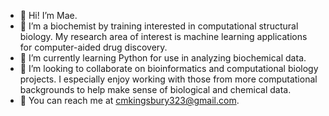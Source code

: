 - 🌸 Hi! I’m Mae.
- 🌸 I’m a biochemist by training interested in computational structural biology. My research area of interest is machine learning applications for computer-aided drug discovery.
- 🌸 I’m currently learning Python for use in analyzing biochemical data.
- 🌸 I’m looking to collaborate on bioinformatics and computational biology projects. I especially enjoy working with those from more computational backgrounds to help make sense of biological and chemical data.
- 🌸 You can reach me at cmkingsbury323@gmail.com.

<!---
cmk323/cmk323 is a ✨ special ✨ repository because its `README.md` (this file) appears on your GitHub profile.
You can click the Preview link to take a look at your changes.
--->
